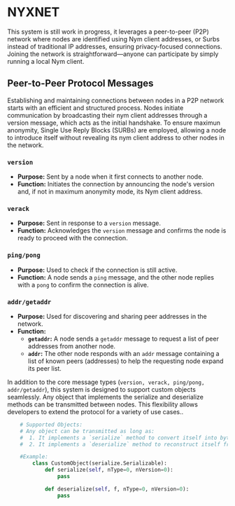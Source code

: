 # NYXNET 

This system is still work in progress, it leverages a peer-to-peer (P2P) network where nodes are identified using Nym client addresses, or Surbs instead of traditional IP addresses, ensuring privacy-focused connections. Joining the network is straightforward—anyone can participate by simply running a local Nym client. 

## Peer-to-Peer Protocol Messages

Establishing and maintaining connections between nodes in a P2P network starts with an efficient and structured process. Nodes initiate communication by broadcasting their nym client addresses through a version message, which acts as the initial handshake. To ensure maximun anonymity, Single Use Reply Blocks (SURBs) are employed, allowing a node to introduce itself without revealing its nym client address to other nodes in the network. 


### `version`
- **Purpose:** Sent by a node when it first connects to another node.
- **Function:** Initiates the connection by announcing the node's version and, if not in maximum anonymity mode, its Nym client address.
### `verack`
- **Purpose:** Sent in response to a `version` message.
- **Function:** Acknowledges the `version` message and confirms the node is ready to proceed with the connection.

### `ping/pong`
- **Purpose:** Used to check if the connection is still active.
- **Function:** A node sends a `ping` message, and the other node replies with a `pong` to confirm the connection is alive.


### `addr/getaddr`
- **Purpose:** Used for discovering and sharing peer addresses in the network.
- **Function:**
  - **`getaddr`:** A node sends a `getaddr` message to request a list of peer addresses from another node.
  - **`addr`:** The other node responds with an `addr` message containing a list of known peers (addresses) to help the requesting node expand its peer list.
 


In addition to the core message types (`version, verack, ping/pong, addr/getaddr`), this system is designed to support custom objects seamlessly. Any object that implements the serialize and deserialize methods can be transmitted between nodes. This flexibility allows developers to extend the protocol for a variety of use cases.. 

``` python
    # Supported Objects:
    # Any object can be transmitted as long as:
    #  1. It implements a `serialize` method to convert itself into bytes.
    #  2. It implements a `deserialize` method to reconstruct itself from bytes.

    #Example:
        class CustomObject(serialize.Serializable):
            def serialize(self, nType=0, nVersion=0):
                pass

            def deserialize(self, f, nType=0, nVersion=0):
                pass
    
```

